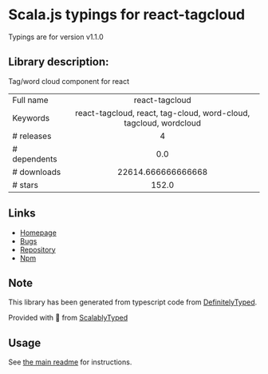
# Scala.js typings for react-tagcloud

Typings are for version v1.1.0

## Library description:
Tag/word cloud component for react

|                    |                 |
| ------------------ | :-------------: |
| Full name          | react-tagcloud |
| Keywords           | react-tagcloud, react, tag-cloud, word-cloud, tagcloud, wordcloud |
| # releases         | 4 |
| # dependents       | 0.0 |
| # downloads        | 22614.666666666668 |
| # stars            | 152.0 |

## Links
- [Homepage](https://github.com/madox2/react-tagcloud#readme)
- [Bugs](https://github.com/madox2/react-tagcloud/issues)
- [Repository](https://github.com/madox2/react-tagcloud)
- [Npm](https://www.npmjs.com/package/react-tagcloud)
    


## Note
This library has been generated from typescript code from [DefinitelyTyped](https://definitelytyped.org).

Provided with :purple_heart: from [ScalablyTyped](https://github.com/oyvindberg/ScalablyTyped)

## Usage
See [the main readme](../../readme.md) for instructions.


